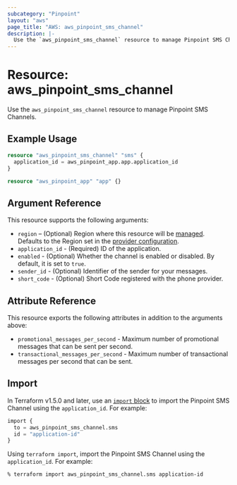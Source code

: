 ```yaml
---
subcategory: "Pinpoint"
layout: "aws"
page_title: "AWS: aws_pinpoint_sms_channel"
description: |-
  Use the `aws_pinpoint_sms_channel` resource to manage Pinpoint SMS Channels.
---
```


# Resource: aws_pinpoint_sms_channel

Use the `aws_pinpoint_sms_channel` resource to manage Pinpoint SMS Channels.

## Example Usage

```terraform
resource "aws_pinpoint_sms_channel" "sms" {
  application_id = aws_pinpoint_app.app.application_id
}

resource "aws_pinpoint_app" "app" {}
```

## Argument Reference

This resource supports the following arguments:

* `region` – (Optional) Region where this resource will be [managed](https://docs.aws.amazon.com/general/latest/gr/rande.html#regional-endpoints). Defaults to the Region set in the [provider configuration](https://registry.terraform.io/providers/hashicorp/aws/latest/docs#aws-configuration-reference).
* `application_id` - (Required) ID of the application.
* `enabled` - (Optional) Whether the channel is enabled or disabled. By default, it is set to `true`.
* `sender_id` - (Optional) Identifier of the sender for your messages.
* `short_code` - (Optional) Short Code registered with the phone provider.

## Attribute Reference

This resource exports the following attributes in addition to the arguments above:

* `promotional_messages_per_second` - Maximum number of promotional messages that can be sent per second.
* `transactional_messages_per_second` - Maximum number of transactional messages per second that can be sent.

## Import

In Terraform v1.5.0 and later, use an [`import` block](https://developer.hashicorp.com/terraform/language/import) to import the Pinpoint SMS Channel using the `application_id`. For example:

```terraform
import {
  to = aws_pinpoint_sms_channel.sms
  id = "application-id"
}
```

Using `terraform import`, import the Pinpoint SMS Channel using the `application_id`. For example:

```console
% terraform import aws_pinpoint_sms_channel.sms application-id
```
